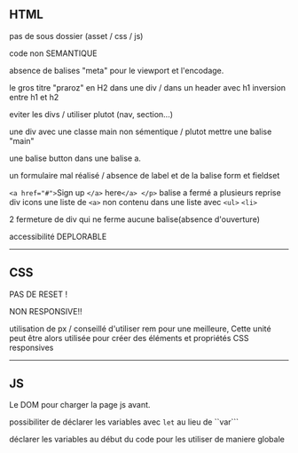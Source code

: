 ## HTML

pas de sous dossier (asset / css / js)

code non SEMANTIQUE

absence de balises "meta" pour le viewport et l'encodage.

le gros titre "praroz" en H2 dans une div / dans un header avec h1 
inversion entre h1 et h2 

eviter les divs / utiliser plutot (nav, section...)

une div avec une classe main non sémentique / plutot mettre une balise "main"

une balise button dans une balise a.

un formulaire mal réalisé / absence de label et de la balise form et fieldset 

``<a href="#">``Sign up ``</a>`` here``</a> </p>`` balise a fermé a plusieurs reprise 
div icons une liste de ``<a>`` non contenu dans une liste avec ``<ul>`` ``<li>``

2 fermeture de div qui ne ferme aucune balise(absence d'ouverture)

accessibilité DEPLORABLE 

---

## CSS

PAS DE RESET !

NON RESPONSIVE!!

utilisation de px / conseillé d'utiliser rem pour une meilleure, Cette unité peut être alors utilisée pour créer des éléments et propriétés CSS responsives  

---

## JS

Le DOM pour charger la page js avant.

possibiliter de déclarer les variables avec ``let`` au lieu de ``var```

déclarer les variables au début du code pour les utiliser de maniere globale
